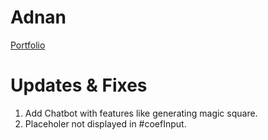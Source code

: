 # Adnan
[Portfolio](https://mohammedadnan2307.github.io/adnan/)

# Updates & Fixes
1. Add Chatbot with features like generating magic square.
2. Placeholer not displayed in #coefInput.